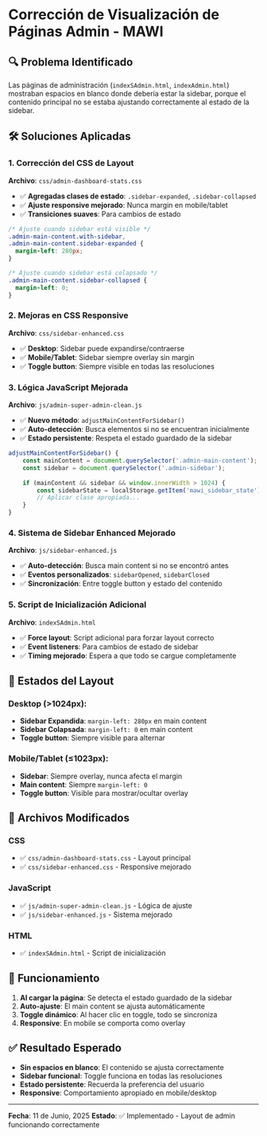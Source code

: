 # Corrección de Visualización de Páginas Admin - MAWI

## 🔍 Problema Identificado
Las páginas de administración (`indexSAdmin.html`, `indexAdmin.html`) mostraban espacios en blanco donde debería estar la sidebar, porque el contenido principal no se estaba ajustando correctamente al estado de la sidebar.

## 🛠️ Soluciones Aplicadas

### 1. **Corrección del CSS de Layout**
**Archivo**: `css/admin-dashboard-stats.css`

- ✅ **Agregadas clases de estado**: `.sidebar-expanded`, `.sidebar-collapsed`
- ✅ **Ajuste responsive mejorado**: Nunca margin en mobile/tablet
- ✅ **Transiciones suaves**: Para cambios de estado

```css
/* Ajuste cuando sidebar está visible */
.admin-main-content.with-sidebar,
.admin-main-content.sidebar-expanded {
  margin-left: 280px;
}

/* Ajuste cuando sidebar está colapsado */
.admin-main-content.sidebar-collapsed {
  margin-left: 0;
}
```

### 2. **Mejoras en CSS Responsive**
**Archivo**: `css/sidebar-enhanced.css`

- ✅ **Desktop**: Sidebar puede expandirse/contraerse
- ✅ **Mobile/Tablet**: Sidebar siempre overlay sin margin
- ✅ **Toggle button**: Siempre visible en todas las resoluciones

### 3. **Lógica JavaScript Mejorada**
**Archivo**: `js/admin-super-admin-clean.js`

- ✅ **Nuevo método**: `adjustMainContentForSidebar()`
- ✅ **Auto-detección**: Busca elementos si no se encuentran inicialmente
- ✅ **Estado persistente**: Respeta el estado guardado de la sidebar

```javascript
adjustMainContentForSidebar() {
    const mainContent = document.querySelector('.admin-main-content');
    const sidebar = document.querySelector('.admin-sidebar');
    
    if (mainContent && sidebar && window.innerWidth > 1024) {
        const sidebarState = localStorage.getItem('mawi_sidebar_state') || 'collapsed';
        // Aplicar clase apropiada...
    }
}
```

### 4. **Sistema de Sidebar Enhanced Mejorado**
**Archivo**: `js/sidebar-enhanced.js`

- ✅ **Auto-detección**: Busca main content si no se encontró antes
- ✅ **Eventos personalizados**: `sidebarOpened`, `sidebarClosed`
- ✅ **Sincronización**: Entre toggle button y estado del contenido

### 5. **Script de Inicialización Adicional**
**Archivo**: `indexSAdmin.html`

- ✅ **Force layout**: Script adicional para forzar layout correcto
- ✅ **Event listeners**: Para cambios de estado de sidebar
- ✅ **Timing mejorado**: Espera a que todo se cargue completamente

## 🎯 Estados del Layout

### Desktop (>1024px):
- **Sidebar Expandida**: `margin-left: 280px` en main content
- **Sidebar Colapsada**: `margin-left: 0` en main content
- **Toggle button**: Siempre visible para alternar

### Mobile/Tablet (≤1023px):
- **Sidebar**: Siempre overlay, nunca afecta el margin
- **Main content**: Siempre `margin-left: 0`
- **Toggle button**: Visible para mostrar/ocultar overlay

## 📁 Archivos Modificados

### CSS
- ✅ `css/admin-dashboard-stats.css` - Layout principal
- ✅ `css/sidebar-enhanced.css` - Responsive mejorado

### JavaScript
- ✅ `js/admin-super-admin-clean.js` - Lógica de ajuste
- ✅ `js/sidebar-enhanced.js` - Sistema mejorado

### HTML
- ✅ `indexSAdmin.html` - Script de inicialización

## 🔧 Funcionamiento

1. **Al cargar la página**: Se detecta el estado guardado de la sidebar
2. **Auto-ajuste**: El main content se ajusta automáticamente
3. **Toggle dinámico**: Al hacer clic en toggle, todo se sincroniza
4. **Responsive**: En mobile se comporta como overlay

## ✅ Resultado Esperado

- **Sin espacios en blanco**: El contenido se ajusta correctamente
- **Sidebar funcional**: Toggle funciona en todas las resoluciones
- **Estado persistente**: Recuerda la preferencia del usuario
- **Responsive**: Comportamiento apropiado en mobile/desktop

---
**Fecha**: 11 de Junio, 2025
**Estado**: ✅ Implementado - Layout de admin funcionando correctamente
